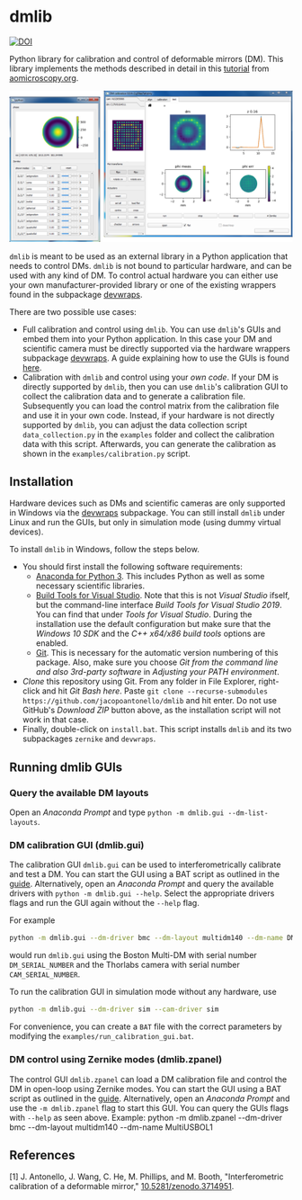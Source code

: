 # dmlib

[![DOI](https://zenodo.org/badge/doi/10.5281/zenodo.3714951.svg)](https://doi.org/10.5281/zenodo.3714951)

Python library for calibration and control of deformable mirrors (DM). This
library implements the methods described in detail in this
[tutorial](https://doi.org/10.5281/zenodo.3714951) from
[aomicroscopy.org](https://aomicroscopy.org).

![](./doc/Pictures/1000000000000559000002DB24F1DF50DA7FE641.png)

`dmlib` is meant to be used as an external library in a Python application that
needs to control DMs. `dmlib` is not bound to particular hardware, and can be
used with any kind of DM. To control actual hardware you can either use your
own manufacturer-provided library or one of the existing wrappers found in the
subpackage [devwraps](https://github.com/jacopoantonello/devwraps).

There are two possible use cases:

- Full calibration and control using `dmlib`. You can use `dmlib`'s GUIs and
  embed them into your Python application. In this case your DM and scientific
  camera must be directly supported via the hardware wrappers subpackage
  [devwraps](https://github.com/jacopoantonello/devwraps). A guide explaining
  how to use the GUIs is found
  [here](https://github.com/jacopoantonello/dmlib/tree/master/doc).
- Calibration with `dmlib` and control using your *own code*. If your DM is
  directly supported by `dmlib`, then you can use `dmlib`'s calibration GUI to
  collect the calibration data and to generate a calibration file. Subsequently
  you can load the control matrix from the calibration file and use it in your
  own code.  Instead, if your hardware is not directly supported by `dmlib`,
  you can adjust the data collection script `data_collection.py` in the
  `examples` folder and collect the calibration data with this script.
  Afterwards, you can generate the calibration as shown in the
  `examples/calibration.py` script.

## Installation

Hardware devices such as DMs and scientific cameras are only supported in
Windows via the [devwraps](https://github.com/jacopoantonello/devwraps)
subpackage. You can still install `dmlib` under Linux and run the GUIs, but
only in simulation mode (using dummy virtual devices).

To install `dmlib` in Windows, follow the steps below.

- You should first install the following software requirements:
    - [Anaconda for Python 3](https://www.anaconda.com/download). This includes
      Python as well as some necessary scientific libraries.
    - [Build Tools for Visual
      Studio](https://go.microsoft.com/fwlink/?linkid=840931). Note that this
      is not *Visual Studio* ifself, but the command-line interface *Build
      Tools for Visual Studio 2019*. You can find that under *Tools for Visual
      Studio*. During the installation use the default configuration but make
      sure that the *Windows 10 SDK* and the *C++ x64/x86 build tools* options
      are enabled.
    - [Git](https://git-scm.com/download/win). This is necessary for the
      automatic version numbering of this package. Also, make sure you choose
      *Git from the command line and also 3rd-party software* in *Adjusting
      your PATH environment*.
- *Clone* this repository using Git. From any folder in File Explorer,
  right-click and hit *Git Bash here*. Paste `git clone --recurse-submodules
  https://github.com/jacopoantonello/dmlib` and hit enter. Do not use GitHub's
  *Download ZIP* button above, as the installation script will not work in that
  case.
- Finally, double-click on `install.bat`. This script installs `dmlib` and its
  two subpackages `zernike` and `devwraps`.

## Running dmlib GUIs

### Query the available DM layouts
Open an *Anaconda Prompt* and type `python -m dmlib.gui --dm-list-layouts`.

### DM calibration GUI (dmlib.gui)

The calibration GUI `dmlib.gui` can be used to interferometrically calibrate
and test a DM. You can start the GUI using a BAT script as outlined in the
[guide](https://github.com/jacopoantonello/dmlib/tree/master/doc).
Alternatively, open an *Anaconda Prompt* and query the available drivers with
`python -m dmlib.gui --help`. Select the appropriate drivers flags and run the
GUI again without the `--help` flag.

For example

```bash
python -m dmlib.gui --dm-driver bmc --dm-layout multidm140 --dm-name DM_SERIAL_NUMBER --cam-driver thorcam --cam-name CAM_SERIAL_NUMBER
```

would run `dmlib.gui` using the Boston Multi-DM with serial number
`DM_SERIAL_NUMBER` and the Thorlabs camera with serial number
`CAM_SERIAL_NUMBER`.

To run the calibration GUI in simulation mode without any hardware, use
```bash
python -m dmlib.gui --dm-driver sim --cam-driver sim
```

For convenience, you can create a `BAT` file with the correct parameters by
modifying the `examples/run_calibration_gui.bat`.

### DM control using Zernike modes (dmlib.zpanel)

The control GUI `dmlib.zpanel` can load a DM calibration file and control the
DM in open-loop using Zernike modes. You can start the GUI using a BAT script
as outlined in the
[guide](https://github.com/jacopoantonello/dmlib/tree/master/doc).
Alternatively, open an *Anaconda Prompt* and use the `-m dmlib.zpanel` flag to
start this GUI. You can query the GUIs flags with `--help` as seen above.
Example: python -m dmlib.zpanel --dm-driver bmc --dm-layout multidm140 --dm-name MultiUSBOL1
## References

<a id="1">[1]</a> J. Antonello, J. Wang, C. He, M. Phillips, and M. Booth, "Interferometric calibration of a deformable mirror," [10.5281/zenodo.3714951](https://doi.org/10.5281/zenodo.3714951).
